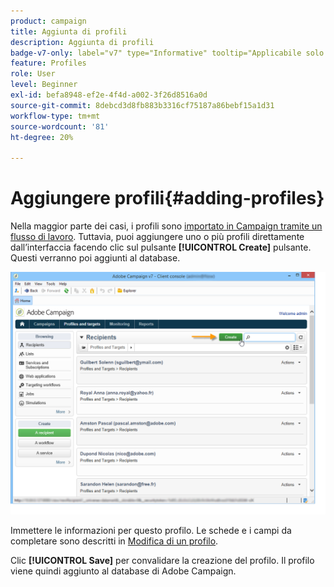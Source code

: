 ```yaml
---
product: campaign
title: Aggiunta di profili
description: Aggiunta di profili
badge-v7-only: label="v7" type="Informative" tooltip="Applicabile solo a Campaign Classic v7"
feature: Profiles
role: User
level: Beginner
exl-id: befa8948-ef2e-4f4d-a002-3f26d8516a0d
source-git-commit: 8debcd3d8fb883b3316cf75187a86bebf15a1d31
workflow-type: tm+mt
source-wordcount: '81'
ht-degree: 20%

---
```


# Aggiungere profili{#adding-profiles}



Nella maggior parte dei casi, i profili sono [importato in Campaign tramite un flusso di lavoro](../../platform/using/import-export-workflows.md). Tuttavia, puoi aggiungere uno o più profili direttamente dall’interfaccia facendo clic sul pulsante **[!UICONTROL Create]** pulsante. Questi verranno poi aggiunti al database.

![](assets/s_ncs_user_profile_add.png)

Immettere le informazioni per questo profilo. Le schede e i campi da completare sono descritti in [Modifica di un profilo](../../platform/using/editing-a-profile.md).

Clic **[!UICONTROL Save]** per convalidare la creazione del profilo. Il profilo viene quindi aggiunto al database di Adobe Campaign.
